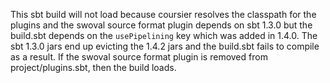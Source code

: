This sbt build will not load because coursier resolves the classpath for
the plugins and the swoval source format plugin depends on sbt 1.3.0
but the build.sbt depends on the `usePipelining` key which was added
in 1.4.0. The sbt 1.3.0 jars end up evicting the 1.4.2 jars and the
build.sbt fails to compile as a result. If the swoval source format
plugin is removed from project/plugins.sbt, then the build loads.
